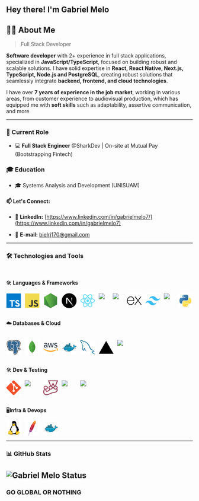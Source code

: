 Hey there! I'm Gabriel Melo
---

## 👨‍💻 About Me

> Full Stack Developer 

**Software developer** with 2+ experience in full stack applications, specialized in **JavaScript/TypeScript**,
focused on building robust and scalable solutions. I have solid expertise in **React, React Native, Next.js, TypeScript,
Node.js and PostgreSQL**, creating robust solutions that seamlessly integrate **backend, frontend, and cloud technologies**.

I have over **7 years of experience in the job market**, working in various areas, from customer experience to audiovisual
production, which has equipped me with **soft skills** such as adaptability, assertive communication, and
more

---

### 📌 Current Role
- 💻 **Full Stack Engineer** @SharkDev | On-site at Mutual Pay (Bootstrapping Fintech)

### 🎓 Education
- 🎓 Systems Analysis and Development (UNISUAM)

#### 📫 **Let's Connect:**  

- 🔗 **LinkedIn:** [https://www.linkedin.com/in/gabrielmelo7/](https://www.linkedin.com/in/gabrielmelo7)

- 📧 **E-mail:** [bielrj170@gmail.com](mailto:bielrj170@gmail.com)

---

### 🛠️ Technologies and Tools

<br/>

🛠️ **Languages & Frameworks**
<br/>

<div style="display: flex; gap: 10px;">
  <img src="https://raw.githubusercontent.com/devicons/devicon/master/icons/typescript/typescript-original.svg" width="40">
  <img src="https://raw.githubusercontent.com/devicons/devicon/master/icons/javascript/javascript-original.svg" width="40">
  <img src="https://raw.githubusercontent.com/devicons/devicon/master/icons/nodejs/nodejs-original.svg" width="40">
  <img src="https://raw.githubusercontent.com/devicons/devicon/master/icons/nextjs/nextjs-original.svg" width="40">
  <img src="https://raw.githubusercontent.com/devicons/devicon/master/icons/react/react-original.svg" width="40">
  <img src="https://reactnative.dev/img/tiny_logo.png" width="40">
  <img src="https://raw.githubusercontent.com/marwin1991/profile-technology-icons/refs/heads/main/icons/nest_js.png" width="40">
  <img src="https://raw.githubusercontent.com/devicons/devicon/master/icons/express/express-original.svg" width="40">
  <img src="https://raw.githubusercontent.com/devicons/devicon/master/icons/tailwindcss/tailwindcss-original.svg" width="40">
  <img src="https://static-00.iconduck.com/assets.00/fastify-icon-512x329-1ypuqoar.png" width="40">
  <img src="https://raw.githubusercontent.com/devicons/devicon/master/icons/python/python-original.svg" width="40">
  
</div>

<br/>

**☁️ Databases & Cloud**

<br/>

<div style="display: flex; gap: 10px;">
  <img src="https://raw.githubusercontent.com/devicons/devicon/master/icons/postgresql/postgresql-original.svg" width="40">
  <img src="https://raw.githubusercontent.com/devicons/devicon/master/icons/mongodb/mongodb-original.svg" width="40">
  <img src="https://raw.githubusercontent.com/devicons/devicon/master/icons/amazonwebservices/amazonwebservices-original-wordmark.svg" width="40">
  <img src="https://raw.githubusercontent.com/devicons/devicon/master/icons/docker/docker-original.svg" width="40">
    <img src="https://raw.githubusercontent.com/devicons/devicon/master/icons/mysql/mysql-original.svg" width="40">
  <img src="https://raw.githubusercontent.com/devicons/devicon/master/icons/vercel/vercel-original.svg" width="40">
  <img src="https://camo.githubusercontent.com/fefd328256fa569e9d98dae1a06d995102ccd3b605b7173b41ce39fc5588bc78/68747470733a2f2f63646e2e6a7364656c6976722e6e65742f67682f64657669636f6e732f64657669636f6e2f69636f6e732f707269736d612f707269736d612d6f726967696e616c2e737667" width="40">
</div>

<br/>

🛠️ **Dev & Testing**
<br/>

<div style="display: flex; gap: 10px;">
  <img src="https://raw.githubusercontent.com/devicons/devicon/master/icons/git/git-original.svg" width="40">
  <img src="https://raw.githubusercontent.com/marwin1991/profile-technology-icons/refs/heads/main/icons/github.png" width="40">
  <img src="https://raw.githubusercontent.com/devicons/devicon/master/icons/jest/jest-plain.svg" width="40">
  <img src="https://camo.githubusercontent.com/954a8551a81126f038fad14802ccbc218c8569fc6d466362923c75a5bdbf489d/68747470733a2f2f63646e2e6a7364656c6976722e6e65742f67682f64657669636f6e732f64657669636f6e2f69636f6e732f7669746573742f7669746573742d706c61696e2e737667" width="40">
<img src="https://raw.githubusercontent.com/marwin1991/profile-technology-icons/refs/heads/main/icons/ci_cd.png" width="40">
</div>
<br/>

🖥️**Infra & Devops**
<div style="display: flex; gap: 10px;">
  <img src="https://raw.githubusercontent.com/devicons/devicon/master/icons/linux/linux-original.svg" width="40" alt="Linux" />
  <img src="https://raw.githubusercontent.com/devicons/devicon/master/icons/apache/apache-original.svg" width="40" alt="Apache" />
  <img src="https://raw.githubusercontent.com/devicons/devicon/master/icons/docker/docker-original.svg" width="40" alt="Docker" />
</div>

---

### 📊 GitHub Stats

![Gabriel Melo Status](https://github-readme-stats.vercel.app/api?username=gbnunes7&show_icons=true)
---

### GO GLOBAL OR NOTHING


